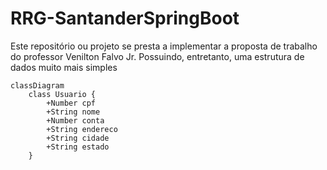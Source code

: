 # RRG-SantanderSpringBoot
Este repositório ou projeto se presta a implementar a proposta de trabalho do professor Venilton Falvo Jr. Possuindo, entretanto, uma estrutura de dados muito mais simples

```mermaid
classDiagram
    class Usuario {
        +Number cpf
        +String nome
        +Number conta
        +String endereco
        +String cidade
        +String estado
    }
```
